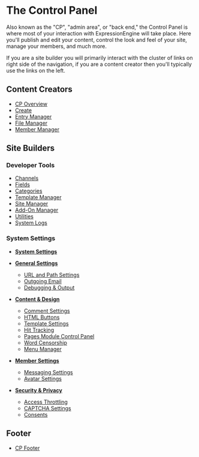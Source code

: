 <!--
    This source file is part of the open source project
    ExpressionEngine User Guide (https://github.com/ExpressionEngine/ExpressionEngine-User-Guide)

    @link      https://expressionengine.com/
    @copyright Copyright (c) 2003-2019, EllisLab Corp. (https://ellislab.com)
    @license   https://expressionengine.com/license Licensed under Apache License, Version 2.0
-->

# The Control Panel

Also known as the "CP", "admin area", or "back end," the Control Panel is where most of your interaction with ExpressionEngine will take place. Here you'll publish and edit your content, control the look and feel of your site, manage your members, and much more.

If you are a site builder you will primarily interact with the cluster of links on right side of the navigation, if you are a content creator then you'll typically use the links on the left.

## Content Creators

- [CP Overview](control-panel/overview.md)
- [Create](control-panel/create.md)
- [Entry Manager](control-panel/entry-manager.md)
- [File Manager](control-panel/file-manager.md)
- [Member Manager](control-panel/member-manager.md)

## Site Builders

### Developer Tools

- [Channels](control-panel/channels.md)
- [Fields](control-panel/field-manager.md)
- [Categories](control-panel/categories.md)
- [Template Manager](control-panel/template-manager.md)
- [Site Manager](control-panel/msm.md)
- [Add-On Manager](control-panel/addons-manager.md)
- [Utilities](control-panel/utilities.md)
- [System Logs](control-panel/system-logs.md)

### System Settings

- **[System Settings](control-panel/settings/index.md)**

- **[General Settings](control-panel/settings/general.md)**

  - [URL and Path Settings](control-panel/settings/urls.md)
  - [Outgoing Email](control-panel/settings/email.md)
  - [Debugging & Output](control-panel/settings/debug-output.md)

- **[Content & Design](control-panel/settings/content-design.md)**

  - [Comment Settings](control-panel/settings/comments.md)
  - [HTML Buttons](control-panel/settings/html-buttons.md)
  - [Template Settings](control-panel/settings/template.md)
  - [Hit Tracking](control-panel/settings/hit-tracking.md)
  - [Pages Module Control Panel](add-ons/pages.md#control-panel)
  - [Word Censorship](control-panel/settings/word-censor.md)
  - [Menu Manager](control-panel/settings/menu-manager.md)

- **[Member Settings](control-panel/settings/members.md)**

  - [Messaging Settings](control-panel/settings/messages.md)
  - [Avatar Settings](control-panel/settings/avatars.md)

- **[Security & Privacy](control-panel/settings/security-privacy.md)**
  - [Access Throttling](control-panel/settings/throttling.md)
  - [CAPTCHA Settings](control-panel/settings/captcha.md)
  - [Consents](control-panel/settings/consents.md)

## Footer

- [CP Footer](control-panel/footer.md)

